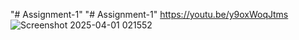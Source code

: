 "# Assignment-1" 
"# Assignment-1" 
https://youtu.be/y9oxWoqJtms
![Screenshot 2025-04-01 021552](https://github.com/user-attachments/assets/5ac3c574-c064-4643-9321-599f2518b463)
